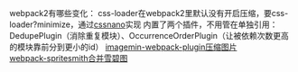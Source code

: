 webpack2有哪些变化：
css-loader在webpack2里默认没有开启压缩，要css-loader?minimize，通过[cssnano](http://cssnano.co/)实现
内置了两个插件，不用管在单独引用：DedupePlugin（消除重复模块）、OccurrenceOrderPlugin（让被依赖次数更高的模块靠前分到更小的id）
[imagemin-webpack-plugin压缩图片](https://github.com/Klathmon/imagemin-webpack-plugin)  
[webpack-spritesmith合并雪碧图](https://github.com/mixtur/webpack-spritesmith)
